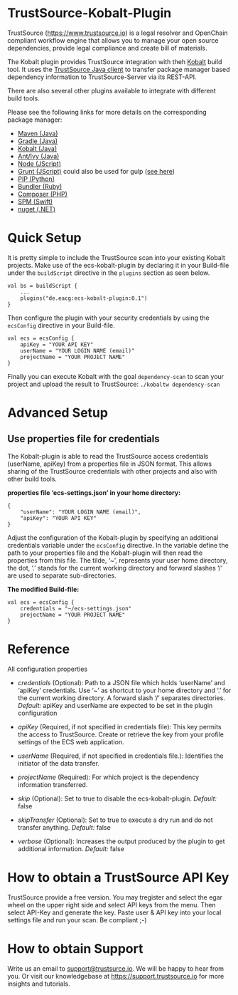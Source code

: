 # TrustSource-Kobalt-Plugin
TrustSource (https://www.trustsource.io) is a legal resolver and OpenChain compliant workflow engine that allows you to manage your open source dependencies, provide legal compliance and create bill of materials.

The Kobalt plugin provides TrustSource integration with theh [Kobalt](https://github.com/cbeust/Kobalt) build tool. It uses the [TrustSource Java client](https://github.com/eacg-gmbh/ecs-java-client/) to transfer package manager based dependency information to TrustSource-Server via its REST-API. 

There are also several other plugins available to integrate with different build tools.

Please see the following links for more details on the corresponding package manager: 
* [Maven (Java)](https://github.com/eacg-gmbh/ecs-mvn-plugin)
* [Gradle (Java)](https://github.com/eacg-gmbh/ecs-gradle-plugin)
* [Kobalt (Java)](https://github.com/eacg-gmbh/TrustSource-Kobalt-Plugin)
* [Ant/Ivy (Java)](https://github.com/eacg-gmbh/TrustSource-Ant-Plugin)
* [Node (JScript)](https://github.com/eacg-gmbh/ecs-node-client)
* [Grunt (JScript)](https://github.com/eacg-gmbh/ecs-grunt-plugin) could also be used for gulp ([see here](https://support.trustsource.io/hc/en-us/articles/115003209085-How-to-integrate-TrustSource-with-npm-via-gulp))
* [PIP (Python)](https://github.com/eacg-gmbh/ecs-pip-plugin)
* [Bundler (Ruby)](https://github.com/eacg-gmbh/ecs-bundler)
* [Composer (PHP)](https://github.com/eacg-gmbh/ecs-composer)
* [SPM (Swift)](https://github.com/eacg-gmbh/ecs-spm-plugin)
* [nuget (.NET)](https://github.com/eacg-gmbh/ecs-nuget)

# Quick Setup
It is pretty simple to include the TrustSource scan into your existing Kobalt projects. Make use of the ecs-kobalt-plugin by declaring it in your Build-file under the ``buildScript`` directive in the ``plugins`` section as seen below.

```
val bs = buildScript {
    ...
    plugins("de.eacg:ecs-kobalt-plugin:0.1")
}
```

Then configure the plugin with your security credentials by using the ``ecsConfig`` directive in your Build-file.

```
val ecs = ecsConfig {
    apiKey = "YOUR API KEY"
    userName = "YOUR LOGIN NAME (email)"
    projectName = "YOUR PROJECT NAME"
}
```

Finally you can execute Kobalt with the goal ``dependency-scan`` to scan your project and upload the result to TrustSource: ``./kobaltw dependency-scan``

# Advanced Setup
## Use properties file for credentials
The Kobalt-plugin is able to read the TrustSource access credentials (userName, apiKey) from a properties file in JSON format. This allows sharing of the TrustSource credentials with other projects and also with other build tools.

**properties file ‘ecs-settings.json’ in your home directory:**

```
{
    "userName": "YOUR LOGIN NAME (email)",
    "apiKey": "YOUR API KEY"
}
```

Adjust the configuration of the Kobalt-plugin by specifying an additional credentials variable under the ``ecsConfig`` directive. In the variable define the path to your properties file and the Kobalt-plugin will then read the properties from this file. The tilde, ‘~’, represents your user home directory, the dot, ‘.’ stands for the current working directory and forward slashes ‘/’ are used to separate sub-directories.

**The modified Build-file:**

```
val ecs = ecsConfig {
    credentials = "~/ecs-settings.json"
    projectName = "YOUR PROJECT NAME"
}
```

# Reference
All configuration properties

* *credentials* (Optional): Path to a JSON file which holds ‘userName’ and ‘apiKey’ credentials. Use ‘~’ as shortcut to your home directory and ‘.’ for the current working directory. A forward slash ‘/’ separates directories. *Default:* apiKey and userName are expected to be set in the plugin configuration

* *apiKey* (Required, if not specified in credentials file): This key permits the access to TrustSource. Create or retrieve the key from your profile settings of the ECS web application.
        
* *userName* (Required, if not specified in credentials file.): Identifies the initiator of the data transfer.
    
* *projectName* (Required): For which project is the dependency information transferred.
    
* *skip* (Optional): Set to true to disable the ecs-kobalt-plugin. *Default:* false
    
* *skipTransfer* (Optional): Set to true to execute a dry run and do not transfer anything. *Default:* false

* *verbose* (Optional): Increases the output produced by the plugin to get additional information. *Default:* false

# How to obtain a TrustSource API Key
TrustSource provide a free version. You may tregister and select the egar wheel on the upper right side and select API keys from the menu. Then select API-Key and generate the key. Paste user & API key into your local settings file and run your scan. Be compliant ;-)

# How to obtain Support
Write us an email to support@trustsurce.io. We will be happy to hear from you. Or visit our knowledgebase at https://support.trustsource.io for more insights and tutorials.
